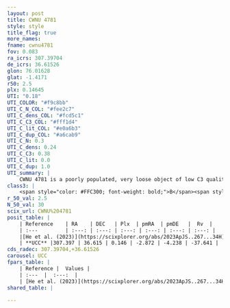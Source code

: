 ```yaml
---
layout: post
title: CWNU 4781
style: style
title_flag: true
more_names: 
fname: cwnu4781
fov: 0.083
ra_icrs: 307.39704
de_icrs: 36.61526
glon: 76.01628
glat: -1.4171
r50: 2.5
plx: 0.14645
UTI: "0.18"
UTI_COLOR: "#f9c8bb"
UTI_C_N_COL: "#fee2c7"
UTI_C_dens_COL: "#fcd5c1"
UTI_C_C3_COL: "#fff1d4"
UTI_C_lit_COL: "#e0a6b3"
UTI_C_dup_COL: "#a6cab9"
UTI_C_N: 0.3
UTI_C_dens: 0.24
UTI_C_C3: 0.38
UTI_C_lit: 0.0
UTI_C_dup: 1.0
UTI_summary: |
    CWNU 4781 is a poorly populated, very loose object of low C3 quality. It was recently reported in the literature.
class3: |
    <span style="color: #FFC300; font-weight: bold;">B</span><span style="color: red; font-weight: bold;">C</span>
r_50_val: 2.5
N_50_val: 30
scix_url: CWNU%204781
posit_table: |
    | Reference    | RA    | DEC   | Plx  | pmRA  | pmDE   |  Rv  |
    | :---         | :---: | :---: | :---: | :---: | :---: | :---: |
    |[He et al. (2023)](https://scixplorer.org/abs/2023ApJS..267...34H) | 307.41 | 36.615 | 0.172 | -2.9 | -4.237 | -- |
    | **UCC** |307.397 | 36.615 | 0.146 | -2.872 | -4.238 | -37.641 | 
cds_radec: 307.39704,+36.61526
carousel: UCC
fpars_table: |
    | Reference |  Values |
    | :---  |  :---:  |
    | [He et al. (2023)](https://scixplorer.org/abs/2023ApJS..267...34H) | `A0=4.65, m-M=12.9, logA=9.2` |
shared_table: |
    
---
```

